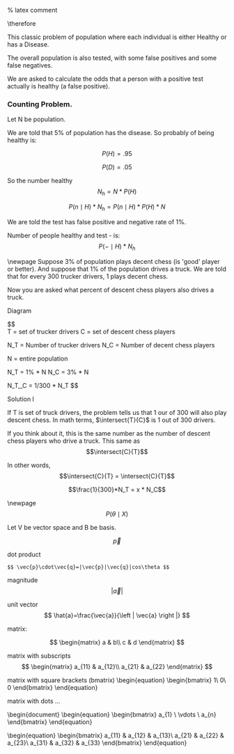 
<!--
file <- "500_Bayes_Theorem.md"
This is markdown file.
Using print_pdf.sh %  out.pdf   pandoc will produce .pdf files with appropriate
latex packages.
-->

%	latex comment

\therefore

This classic problem of population where each individual is either  Healthy or
has a Disease.

The overall population is also tested, with some false positives and some false
negatives.

We are asked to calculate the odds that a person with a positive test actually
is healthy (a false positive).


### Counting Problem.

Let N be population.

We are told that 5% of population has the disease.   So probably of being
healthy is:


$$  P(H) = .95 $$

$$  P(D) = .05 $$

So the number healthy 
$$ N_h = N * P(H) $$

$$	P(n \mid H) * N_h = P(n \mid H) * P(H) * N $$

We are told the test has false positive and negative rate of 1%.

Number of people healthy and test - is: 
$$ P(- \mid H) * N_h $$

<!--

$\Pr{A=a} = \Pr{B=b \given C=c}$

\[ \Pr(A{=}a) = \Pr(B{=}b \mid C{=}c) \]





-->	


\newpage
Suppose 3% of population plays decent chess (is 'good' player or better).
And suppose that 1% of the population drives a truck.   We are told that for
every 300 trucker drivers, 1 plays decent chess. 

Now you are asked what percent of descent chess players also drives a truck.

Diagram



$$	
T = set of trucker drivers
C = set of descent chess players

N_T = Number of trucker drivers
N_C = Number of decent chess players

N = entire population

N_T = 1% * N
N_C = 3% * N

N_T,_C = 1/300 * N_T
$$

Solution I

If T is set of truck drivers, the problem tells us that 1 our of 300 will also
play descent chess.   In math terms,  $\intersect{T}{C}$ is 1 out of 300
drivers.

If you think about it, this is the same number as the number of descent chess players who
drive a truck.  This same as 
$$\intersect{C}{T}$$


In other words, 
$$\intersect{C}{T} = \intersect{C}{T}$$

$$\frac{1}{300}*N_T = x * N_C$$





\newpage
$$P(\theta \mid X)$$

Let V be vector space and B be basis.

$$	\vec{p} $$

dot product

    $$ \vec{p}\cdot\vec{q}=|\vec{p}|\vec{q}|cos\theta $$

magnitude
$$ \left| \vec{a} \right| $$

unit vector
$$ \hat{a}=\frac{\vec{a}}{\left | \vec{a} \right |} $$

matrix:

$$
  \begin{matrix}
    a & b\\
    c & d 
  \end{matrix}
$$

matrix with subscripts
$$
  \begin{matrix}
    a_{11} & a_{12}\\ 
    a_{21} & a_{22}
  \end{matrix}
$$

matrix with square brackets (bmatrix)
\begin{equation}
\begin{bmatrix}
     1\\ 
     0\\
     0 
\end{bmatrix}
\end{equation}


matrix with dots ...

\begin{document}
\begin{equation}
 \begin{bmatrix} 
   a_{1} \\ \vdots \\ a_{n} 
\end{bmatrix}
\end{equation}

\begin{equation}
\begin{bmatrix}
     a_{11} & a_{12} & a_{13}\\ 
     a_{21} & a_{22} & a_{23}\\
     a_{31} & a_{32} & a_{33} 
\end{bmatrix}
\end{equation}
